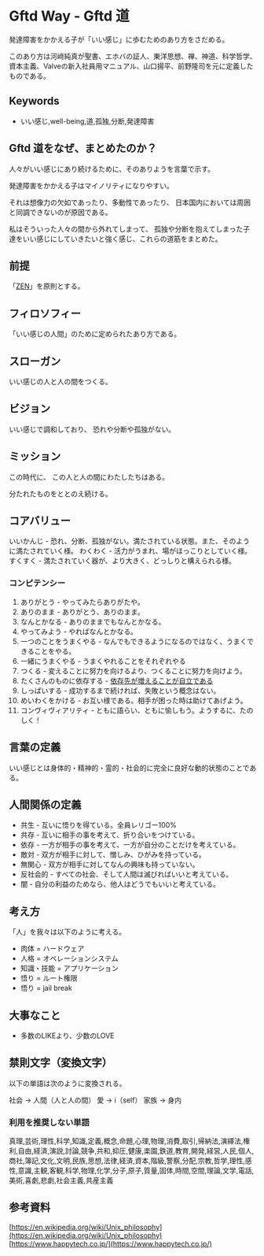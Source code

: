# Gftd Way - Gftd 道

発達障害をかかえる子が「いい感じ」に歩むためのあり方をさだめる。

このあり方は河﨑純真が聖書、エホバの証人、東洋思想、禅、神道、科学哲学、資本主義、Valveの新入社員用マニュアル、山口揚平、前野隆司を元に定義したものである。

## Keywords

* いい感じ,well-being,道,孤独,分断,発達障害

## Gftd 道をなぜ、まとめたのか？

人々がいい感じにあり続けるために、そのありようを言葉で示す。

発達障害をかかえる子はマイノリティになりやすい。

それは想像力の欠如であったり、多動性であったり、
日本国内においては周囲と同調できないのが原因である。

私はそういった人々の間から外れてしまって、
孤独や分断を抱えてしまった子達をいい感じにしていきたいと強く感じ、これらの道筋をまとめた。

## 前提

「[ZEN](https://github.com/ozcn/zenos)」を原則とする。

## フィロソフィー

「いい感じの人間」のために定められたあり方である。

## スローガン

いい感じの人と人の間をつくる。

## ビジョン

いい感じで調和しており、
恐れや分断や孤独がない。

## ミッション

この時代に、
この人と人の間にわたしたちはある。

分たれたものをととのえ続ける。

## コアバリュー

いいかんじ - 恐れ、分断、孤独がない。満たされている状態。また、そのように満たされていく様。
わくわく - 活力がうまれ、場がほっこりとしていく様。
すくすく - 満たされていく器が、より大きく、どっしりと構えられる様。

### コンピテンシー

1. ありがとう - やってみたらありがたや。
1. ありのまま - ありがとう、ありのまま。
1. なんとかなる - ありのままでもなんとかなる。
1. やってみよう - やればなんとかなる。
1. 一つのことをうまくやる - なんでもできるようになるのではなく、うまくできることをやる。
1. 一緒にうまくやる - うまくやれることをそれぞれやる
1. つくる - 変えることに努力を向けるより、つくることに努力を向けよう。
1. たくさんのものに依存する - [依存先が増えることが自立である](http://www.univcoop.or.jp/parents/kyosai/parents_guide01.html)
1. しっぱいする - 成功するまで続ければ、失敗という概念はない。
1. めいわくをかける - お互い様である。相手が困った時は助けてあげよう。
1. コンヴィヴィアリティ - ともに語らい、ともに愉しもう。ようするに、たのしく！

## 言葉の定義

いい感じとは身体的・精神的・霊的・社会的に完全に良好な動的状態のことである。

## 人間関係の定義

* 共生 - 互いに悟りを得ている。全員レリゴー100%
* 共存 - 互いに相手の事を考えて、折り合いをつけている。
* 依存 - 一方が相手の事を考えて、一方が自分のことだけを考えている。
* 敵対 - 双方が相手に対して、憎しみ、ひがみを持っている。
* 無関心 - 双方が相手に対してなんの興味も持っていない。
* 反社会的 - すべての社会、そして人間は滅びればいいと考えている。
* 闇 - 自分の利益のためなら、他人はどうでもいいと考えている。

## 考え方

「人」を我々は以下のように考える。

* 肉体 = ハードウェア
* 人格 = オペレーションシステム
* 知識・技能 = アプリケーション
* 悟り = ルート権限
* 悟り = jail break

## 大事なこと

* 多数のLIKEより、少数のLOVE

## 禁則文字（変換文字）

以下の単語は次のように変換される。

社会 -> 人間（人と人の間）
愛 -> i（self）
家族 -> 身内

### 利用を推奨しない単語

真理,芸術,理性,科学,知識,定義,概念,命題,心理,物理,消費,取引,帰納法,演繹法,権利,自由,経済,演説,討論,競争,共和,抑圧,健康,楽園,鉄道,教育,開発,経営,人民,個人,商社,簿記,文化,文明,民族,思想,法律,経済,資本,階級,警察,分配,宗教,哲学,理性,感性,意識,主観,客観,科学,物理,化学,分子,原子,質量,固体,時間,空間,理論,文学,電話,美術,喜劇,悲劇,社会主義,共産主義

## 参考資料

[https://en.wikipedia.org/wiki/Unix_philosophy](https://en.wikipedia.org/wiki/Unix_philosophy)
[https://www.happytech.co.jp/](https://www.happytech.co.jp/)
